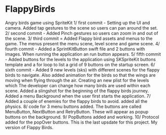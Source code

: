 # FlappyBirds
Angry birds game using SpriteKit
1/ first commit - Setting up the UI and camera. Added tap gestures to the scene so users can pan around the set.
2/ second commit - Added Pinch gestures so users can zoom in and out of the scene.
3/ third commit = Added Flappy bird assets and menus to the game. The menus present the menu scene, level scene and game scene.
4/ fourth commit - Added a SprintKitButton swift file and 2 buttons with images. When running the application an run button appears.
5/ fifth commit - Added buttons for the levels to the application using SKSpriteKit buttons template and a for loop to list a grid
of 9 buttons on the startup screen.
6/ sixth commit - Added 9 new levels (sks) with different scenes for the flappy birds to navigate. Also added animation for the birds
so that the wings are moving when flying through the air. Creating an new plist for the levels which The developer can change how many
birds are used within each scene. Added a slingshot for the beginning of the flappy birds journey. Added a menu Background when the user
first starts the application.
7/ Added a couple of enemies for the flappy birds to avoid. added all the physics.
8/ code for 3 menu buttons added. The buttons are called MenuButton, NextButton and RetryButton. These will appear as popup buttons
on the background.
9/ PopButtons added and working.
10/ Protocol added for the popOver buttons. This is the last upsdate for this project. My version of Flappy Birds.



